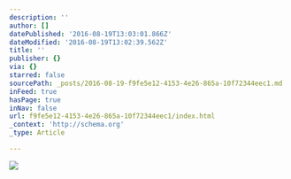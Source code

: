 ```yaml
---
description: ''
author: []
datePublished: '2016-08-19T13:03:01.866Z'
dateModified: '2016-08-19T13:02:39.562Z'
title: ''
publisher: {}
via: {}
starred: false
sourcePath: _posts/2016-08-19-f9fe5e12-4153-4e26-865a-10f72344eec1.md
inFeed: true
hasPage: true
inNav: false
url: f9fe5e12-4153-4e26-865a-10f72344eec1/index.html
_context: 'http://schema.org'
_type: Article

---
```

![](https://the-grid-user-content.s3-us-west-2.amazonaws.com/62f5ca55-6b8f-4633-9b3b-4515bf7f98ca.png)
